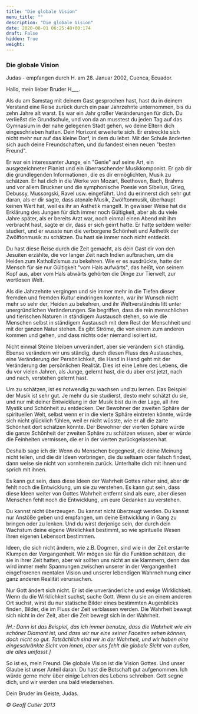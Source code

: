 ```yaml
---
title: "Die globale Vision"
menu_title: ""
description: "Die globale Vision"
date: 2020-08-01 06:25:48+00:174
draft: False
hidden: True
weight:
---
```

### Die globale Vision

Judas - empfangen durch H. am 28. Januar 2002, Cuenca, Ecuador.

Hallo, mein lieber Bruder H___.

Als du am Samstag mit deinem Gast gesprochen hast, hast du in deinem Verstand eine Reise zurück durch ein paar Jahrzehnte unternommen, bis du zehn Jahre alt warst. Es war ein Jahr großer Veränderungen für dich. Du verließst die Grundschule, und von da an musstest du jeden Tag auf das Gymnasium in der nahe gelegenen Stadt gehen, wo deine Eltern dich eingeschrieben hatten. Dein Horizont erweiterte sich. Er erstreckte sich nicht mehr nur auf das kleine Dorf, in dem du lebst. Mit der Schule änderten sich auch deine Freundschaften, und du fandest einen neuen "besten Freund".

Er war ein interessanter Junge, ein "Genie" auf seine Art, ein ausgezeichneter Pianist und ein überraschender Musikkomponist. Er gab dir die grundlegenden Informationen, die es dir ermöglichten, Musik zu schätzen. Er hat dich in die Werke von Mozart, Beethoven, Bach, Brahms und vor allem Bruckner und die symphonische Poesie von Sibelius, Grieg, Debussy, Mussorgski, Ravel usw. eingeführt. Und du erinnerst dich sehr gut daran, als er dir sagte, dass atonale Musik, Zwölftonmusik, überhaupt keinen Wert hat, weil es ihr an Ästhetik mangelt. In gewisser Weise hat die Erklärung des Jungen für dich immer noch Gültigkeit, aber als du viele Jahre später, als er bereits Arzt war, noch einmal einen Abend mit ihm verbracht hast, sagte er dir, dass er sich geirrt hatte. Er hatte seitdem weiter studiert, und er wusste nun die verborgene Schönheit und Ästhetik der Zwölftonmusik zu schätzen. Du hast sie immer noch nicht entdeckt.

Du hast diese Reise durch die Zeit gemacht, als dein Gast dir von den Jesuiten erzählte, die vor langer Zeit nach Indien aufbrachen, um die Heiden zum Katholizismus zu bekehren. Wie er es ausdrückte, hatte der Mensch für sie nur Gültigkeit "vom Hals aufwärts", das heißt, von seinem Kopf aus, aber vom Hals abwärts gehörten die Dinge zur Tierwelt, zur wertlosen Welt.

Als die Jahrzehnte vergingen und sie immer mehr in die Tiefen dieser fremden und fremden Kultur eindringen konnten, war ihr Wunsch nicht mehr so sehr der, Heiden zu bekehren, und ihr Weltverständnis litt unter unergründlichen Veränderungen. Sie begriffen, dass die rein menschlichen und tierischen Naturen in ständigem Austausch stehen, so wie die Menschen selbst in ständigem Austausch mit dem Rest der Menschheit und mit der ganzen Natur stehen. Es gibt Ströme, die von einem zum anderen kommen und gehen, und dass nichts oder niemand isoliert ist.

Nicht einmal Steine bleiben unverändert, aber sie verändern sich ständig. Ebenso verändern wir uns ständig, durch diesen Fluss des Austausches, eine Veränderung der Persönlichkeit, die Hand in Hand geht mit der Veränderung der persönlichen Realität. Dies ist eine Lehre des Lebens, die du vor vielen Jahren, als Junge, gelernt hast, die du aber erst jetzt, nach und nach, verstehen gelernt hast.

Um zu schätzen, ist es notwendig zu wachsen und zu lernen. Das Beispiel der Musik ist sehr gut. Je mehr du sie studierst, desto mehr schätzt du sie, und nur mit deiner Entwicklung in der Musik bist du in der Lage, all ihre Mystik und Schönheit zu entdecken. Der Bewohner der zweiten Sphäre der spirituellen Welt, selbst wenn er in die vierte Sphäre eintreten könnte, würde sich nicht glücklich fühlen, weil er nicht wüsste, wie er all die zarte Schönheit dort schätzen könnte. Der Bewohner der vierten Sphäre würde die ganze Schönheit der zweiten Sphäre zu schätzen wissen, aber er würde die Feinheiten vermissen, die er in der vierten zurückgelassen hat.

Deshalb sage ich dir: Wenn du Menschen begegnest, die deine Meinung nicht teilen, und die dir Ideen vorbringen, die du seltsam oder falsch findest, dann weise sie nicht von vornherein zurück. Unterhalte dich mit ihnen und sprich mit ihnen.

Es kann gut sein, dass diese Ideen der Wahrheit Gottes näher sind, aber dir fehlt noch die Entwicklung, um sie zu verstehen. Es kann gut sein, dass diese Ideen weiter von Gottes Wahrheit entfernt sind als eure, aber diesen Menschen fehlt noch die Entwicklung, um eure Gedanken zu verstehen.

Du kannst nicht überzeugen. Du kannst nicht überzeugt werden. Du kannst nur Anstöße geben und empfangen, um deine Entwicklung in Gang zu bringen oder zu lenken. Und du wirst derjenige sein, der durch dein Wachstum deine eigene Wirklichkeit bestimmt, so wie spirituelle Wesen ihren eigenen Lebensort bestimmen.

Ideen, die sich nicht ändern, wie z.B. Dogmen, sind wie in der Zeit erstarrte Klumpen der Vergangenheit. Wir mögen sie für die Funktion schätzen, die sie in ihrer Zeit hatten, aber wir sollten uns nicht an sie klammern, denn das wird immer mehr Spannungen zwischen unserer in der Vergangenheit eingefrorenen mentalen Vision und unserer lebendigen Wahrnehmung einer ganz anderen Realität verursachen.

Nur Gott ändert sich nicht. Er ist die unveränderliche und ewige Wirklichkeit. Wenn du die Wirklichkeit suchst, suche Gott. Wenn du sie an einem anderen Ort suchst, wirst du nur statische Bilder eines bestimmten Augenblicks finden, Bilder, die im Fluss der Zeit verblassen werden. Die Wahrheit bewegt sich nicht in der Zeit, aber die Zeit bewegt sich in der Wahrheit.

*[H.: Dann ist das Beispiel, das ich immer benutze, dass die Wahrheit wie ein schöner Diamant ist, und dass wir nur eine seiner Facetten sehen können, doch nicht so gut. Tatsächlich sind wir in der Wahrheit, und wir haben eine eingeschränkte Sicht von innen, aber uns fehlt die globale Sicht von außen, die alles umfasst.]*

So ist es, mein Freund. Die globale Vision ist die Vision Gottes. Und unser Glaube ist unser Anteil daran. Du hast die Botschaft gut aufgenommen. Ich würde gerne mehr über einige Lehren des Lebens schreiben. Gott segne dich, und wir werden uns bald wiedersehen.

Dein Bruder im Geiste, Judas.

*© Geoff Cutler 2013*
